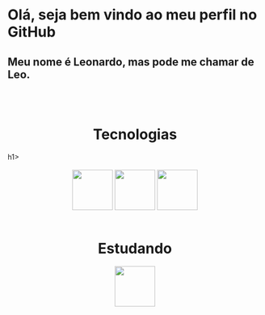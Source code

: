 # Olá, seja bem vindo ao meu perfil no GitHub

## Meu nome é Leonardo, mas pode me chamar de Leo.</br></br></br>


<h1 align="center">Tecnologias</h1>h1></br>
</br>
<div align="center" ><img src="https://cdn.jsdelivr.net/gh/devicons/devicon/icons/html5/html5-plain-wordmark.svg" width="80px" height="80px"/> <img src="https://cdn.jsdelivr.net/gh/devicons/devicon/icons/javascript/javascript-original.svg" width="80px" height="80px"/> <img src="https://cdn.jsdelivr.net/gh/devicons/devicon/icons/css3/css3-original.svg" width="80px" height="80px"/>
</div></br>

<h1 align="center">Estudando</h1>
<div align="center" >
<img src="https://cdn.jsdelivr.net/gh/devicons/devicon/icons/c/c-original.svg" width="80px" height="80px"/>
</div>
